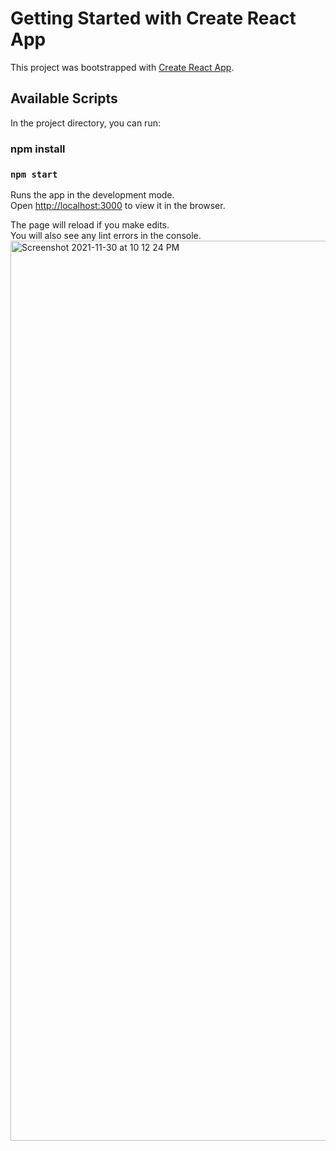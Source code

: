 # Getting Started with Create React App

This project was bootstrapped with [Create React App](https://github.com/facebook/create-react-app).

## Available Scripts

In the project directory, you can run:
### npm install
### `npm start`

Runs the app in the development mode.\
Open [http://localhost:3000](http://localhost:3000) to view it in the browser.

The page will reload if you make edits.\
You will also see any lint errors in the console.
<img width="1440" alt="Screenshot 2021-11-30 at 10 12 24 PM" src="https://user-images.githubusercontent.com/71752135/144092689-c397e98c-aebb-4575-8884-c161528d5ed4.png">


